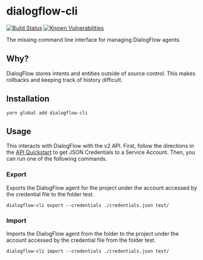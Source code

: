 # dialogflow-cli

[![Build Status](https://circleci.com/gh/onedox/dialogflow-cli.svg?style=svg)](https://circleci.com/gh/onedox/dialogflow-cli) [![Known Vulnerabilities](https://snyk.io/test/github/onedox/dialogflow-cli/badge.svg)](https://snyk.io/test/github/onedox/dialogflow-cli)

The missing command line interface for managing DialogFlow agents.

## Why?

DialogFlow stores intents and entities outside of source control. This makes
rollbacks and keeping track of history difficult.

## Installation

    yarn global add dialogflow-cli

## Usage

This interacts with DialogFlow with the v2 API. First, follow the directions in
the [API Quickstart][quickstart] to get JSON Credentials to a Service Account.
Then, you can run one of the following commands.

### Export

Exports the DialogFlow agent for the project under the account accessed by the
credential file to the folder test.

    dialogflow-cli export --credentials ./credentials.json test/

### Import

Imports the DialogFlow agent from the folder to the project under the account
accessed by the credential file from the folder test.

    dialogflow-cli import --credentials ./credentials.json test/

[build-status-image]: https://img.shields.io/circleci/project/github/onedox/dialogflow-cli/master.svg
[build-status]: https://circleci.com/gh/onedox/dialogflow-cli
[quickstart]: https://github.com/dialogflow/dialogflow-nodejs-client-v2#quickstart
